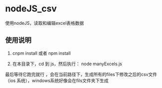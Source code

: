 # nodeJS_csv
使用nodeJS，读取和编辑excel表格数据
##  使用说明
1.  cnpm install 或者 npm install 

2. 在本目录下，cd 到 js，然后执行： node manyExcels.js 

最后等待它跑完就行 ，会在当前路径下，生成所有的files下修改之后的csv文件（ios 系统），windows系统好像会在fils文件夹下生成
